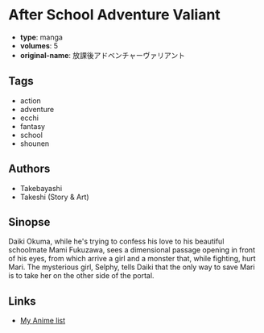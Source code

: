 # After School Adventure Valiant

-   **type**: manga
-   **volumes**: 5
-   **original-name**: 放課後アドベンチャーヴァリアント

## Tags

-   action
-   adventure
-   ecchi
-   fantasy
-   school
-   shounen

## Authors

-   Takebayashi
-   Takeshi (Story & Art)

## Sinopse

Daiki Okuma, while he's trying to confess his love to his beautiful schoolmate Mami Fukuzawa, sees a dimensional passage opening in front of his eyes, from which arrive a girl and a monster that, while fighting, hurt Mari.
The mysterious girl, Selphy, tells Daiki that the only way to save Mari is to take her on the other side of the portal.

## Links

-   [My Anime list](https://myanimelist.net/manga/15252/After_School_Adventure_Valiant)
